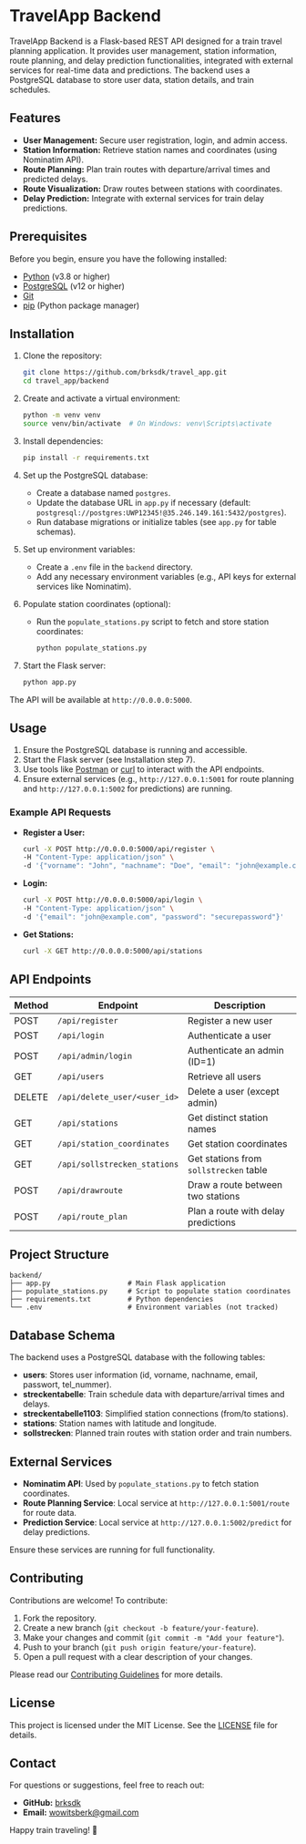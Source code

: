 # TravelApp Backend

TravelApp Backend is a Flask-based REST API designed for a train travel planning application. It provides user management, station information, route planning, and delay prediction functionalities, integrated with external services for real-time data and predictions. The backend uses a PostgreSQL database to store user data, station details, and train schedules.

## Features
- **User Management:** Secure user registration, login, and admin access.
- **Station Information:** Retrieve station names and coordinates (using Nominatim API).
- **Route Planning:** Plan train routes with departure/arrival times and predicted delays.
- **Route Visualization:** Draw routes between stations with coordinates.
- **Delay Prediction:** Integrate with external services for train delay predictions.

## Prerequisites
Before you begin, ensure you have the following installed:
- [Python](https://www.python.org/) (v3.8 or higher)
- [PostgreSQL](https://www.postgresql.org/) (v12 or higher)
- [Git](https://git-scm.com/)
- [pip](https://pip.pypa.io/) (Python package manager)

## Installation
1. Clone the repository:
   ```bash
   git clone https://github.com/brksdk/travel_app.git
   cd travel_app/backend
   ```

2. Create and activate a virtual environment:
   ```bash
   python -m venv venv
   source venv/bin/activate  # On Windows: venv\Scripts\activate
   ```

3. Install dependencies:
   ```bash
   pip install -r requirements.txt
   ```

4. Set up the PostgreSQL database:
   - Create a database named `postgres`.
   - Update the database URL in `app.py` if necessary (default: `postgresql://postgres:UWP12345!@35.246.149.161:5432/postgres`).
   - Run database migrations or initialize tables (see `app.py` for table schemas).

5. Set up environment variables:
   - Create a `.env` file in the `backend` directory.
   - Add any necessary environment variables (e.g., API keys for external services like Nominatim).

6. Populate station coordinates (optional):
   - Run the `populate_stations.py` script to fetch and store station coordinates:
     ```bash
     python populate_stations.py
     ```

7. Start the Flask server:
   ```bash
   python app.py
   ```

The API will be available at `http://0.0.0.0:5000`.

## Usage
1. Ensure the PostgreSQL database is running and accessible.
2. Start the Flask server (see Installation step 7).
3. Use tools like [Postman](https://www.postman.com/) or [curl](https://curl.se/) to interact with the API endpoints.
4. Ensure external services (e.g., `http://127.0.0.1:5001` for route planning and `http://127.0.0.1:5002` for predictions) are running.

### Example API Requests
- **Register a User:**
  ```bash
  curl -X POST http://0.0.0.0:5000/api/register \
  -H "Content-Type: application/json" \
  -d '{"vorname": "John", "nachname": "Doe", "email": "john@example.com", "passwort": "securepassword", "tel_nummer": "+123456789"}'
  ```

- **Login:**
  ```bash
  curl -X POST http://0.0.0.0:5000/api/login \
  -H "Content-Type: application/json" \
  -d '{"email": "john@example.com", "password": "securepassword"}'
  ```

- **Get Stations:**
  ```bash
  curl -X GET http://0.0.0.0:5000/api/stations
  ```

## API Endpoints
| Method | Endpoint                     | Description                              |
|--------|------------------------------|------------------------------------------|
| POST   | `/api/register`              | Register a new user                      |
| POST   | `/api/login`                 | Authenticate a user                      |
| POST   | `/api/admin/login`           | Authenticate an admin (ID=1)             |
| GET    | `/api/users`                 | Retrieve all users                       |
| DELETE | `/api/delete_user/<user_id>` | Delete a user (except admin)             |
| GET    | `/api/stations`              | Get distinct station names               |
| GET    | `/api/station_coordinates`   | Get station coordinates                  |
| GET    | `/api/sollstrecken_stations`| Get stations from `sollstrecken` table   |
| POST   | `/api/drawroute`             | Draw a route between two stations        |
| POST   | `/api/route_plan`            | Plan a route with delay predictions      |

## Project Structure
```
backend/
├── app.py                   # Main Flask application
├── populate_stations.py     # Script to populate station coordinates
├── requirements.txt         # Python dependencies
└── .env                     # Environment variables (not tracked)
```

## Database Schema
The backend uses a PostgreSQL database with the following tables:
- **users**: Stores user information (id, vorname, nachname, email, passwort, tel_nummer).
- **streckentabelle**: Train schedule data with departure/arrival times and delays.
- **streckentabelle1103**: Simplified station connections (from/to stations).
- **stations**: Station names with latitude and longitude.
- **sollstrecken**: Planned train routes with station order and train numbers.

## External Services
- **Nominatim API**: Used by `populate_stations.py` to fetch station coordinates.
- **Route Planning Service**: Local service at `http://127.0.0.1:5001/route` for route data.
- **Prediction Service**: Local service at `http://127.0.0.1:5002/predict` for delay predictions.

Ensure these services are running for full functionality.

## Contributing
Contributions are welcome! To contribute:
1. Fork the repository.
2. Create a new branch (`git checkout -b feature/your-feature`).
3. Make your changes and commit (`git commit -m "Add your feature"`).
4. Push to your branch (`git push origin feature/your-feature`).
5. Open a pull request with a clear description of your changes.

Please read our [Contributing Guidelines](CONTRIBUTING.md) for more details.

## License
This project is licensed under the MIT License. See the [LICENSE](LICENSE) file for details.

## Contact
For questions or suggestions, feel free to reach out:
- **GitHub:** [brksdk](https://github.com/brksdk)
- **Email:** wowitsberk@gmail.com

Happy train traveling! 🚆